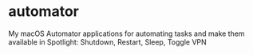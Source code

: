 # automator

My macOS Automator applications for automating tasks and make them available in Spotlight: Shutdown, Restart, Sleep, Toggle VPN
